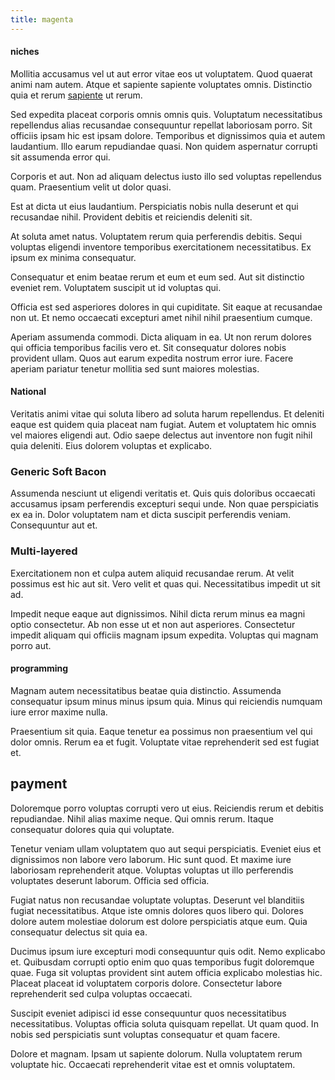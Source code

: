 ```yaml
---
title: magenta
---
```


#### niches

Mollitia accusamus vel ut aut error vitae eos ut voluptatem. Quod quaerat animi nam autem. Atque et sapiente sapiente voluptates omnis. Distinctio quia et rerum [sapiente](/dolore/odio/dignissimos/odio/buckinghamshire_vertical_investment_account.md) ut rerum.

Sed expedita placeat corporis omnis omnis quis. Voluptatum necessitatibus repellendus alias recusandae consequuntur repellat laboriosam porro. Sit officiis ipsam hic est ipsam dolore. Temporibus et dignissimos quia et autem laudantium. Illo earum repudiandae quasi. Non quidem aspernatur corrupti sit assumenda error qui.

Corporis et aut. Non ad aliquam delectus iusto illo sed voluptas repellendus quam. Praesentium velit ut dolor quasi.

Est at dicta ut eius laudantium. Perspiciatis nobis nulla deserunt et qui recusandae nihil. Provident debitis et reiciendis deleniti sit.

At soluta amet natus. Voluptatem rerum quia perferendis debitis. Sequi voluptas eligendi inventore temporibus exercitationem necessitatibus. Ex ipsum ex minima consequatur.

Consequatur et enim beatae rerum et eum et eum sed. Aut sit distinctio eveniet rem. Voluptatem suscipit ut id voluptas qui.

Officia est sed asperiores dolores in qui cupiditate. Sit eaque at recusandae non ut. Et nemo occaecati excepturi amet nihil nihil praesentium cumque.

Aperiam assumenda commodi. Dicta aliquam in ea. Ut non rerum dolores qui officia temporibus facilis vero et. Sit consequatur dolores nobis provident ullam. Quos aut earum expedita nostrum error iure. Facere aperiam pariatur tenetur mollitia sed sunt maiores molestias.

#### National

Veritatis animi vitae qui soluta libero ad soluta harum repellendus. Et deleniti eaque est quidem quia placeat nam fugiat. Autem et voluptatem hic omnis vel maiores eligendi aut. Odio saepe delectus aut inventore non fugit nihil quia deleniti. Eius dolorem voluptas et explicabo.

### Generic Soft Bacon

Assumenda nesciunt ut eligendi veritatis et. Quis quis doloribus occaecati accusamus ipsam perferendis excepturi sequi unde. Non quae perspiciatis ex ea in. Dolor voluptatem nam et dicta suscipit perferendis veniam. Consequuntur aut et.

### Multi-layered

Exercitationem non et culpa autem aliquid recusandae rerum. At velit possimus est hic aut sit. Vero velit et quas qui. Necessitatibus impedit ut sit ad.

Impedit neque eaque aut dignissimos. Nihil dicta rerum minus ea magni optio consectetur. Ab non esse ut et non aut asperiores. Consectetur impedit aliquam qui officiis magnam ipsum expedita. Voluptas qui magnam porro aut.

#### programming

Magnam autem necessitatibus beatae quia distinctio. Assumenda consequatur ipsum minus minus ipsum quia. Minus qui reiciendis numquam iure error maxime nulla.

Praesentium sit quia. Eaque tenetur ea possimus non praesentium vel qui dolor omnis. Rerum ea et fugit. Voluptate vitae reprehenderit sed est fugiat et.

## payment

Doloremque porro voluptas corrupti vero ut eius. Reiciendis rerum et debitis repudiandae. Nihil alias maxime neque. Qui omnis rerum. Itaque consequatur dolores quia qui voluptate.

Tenetur veniam ullam voluptatem quo aut sequi perspiciatis. Eveniet eius et dignissimos non labore vero laborum. Hic sunt quod. Et maxime iure laboriosam reprehenderit atque. Voluptas voluptas ut illo perferendis voluptates deserunt laborum. Officia sed officia.

Fugiat natus non recusandae voluptate voluptas. Deserunt vel blanditiis fugiat necessitatibus. Atque iste omnis dolores quos libero qui. Dolores dolore autem molestiae dolorum est dolore perspiciatis atque eum. Quia consequatur delectus sit quia ea.

Ducimus ipsum iure excepturi modi consequuntur quis odit. Nemo explicabo et. Quibusdam corrupti optio enim quo quas temporibus fugit doloremque quae. Fuga sit voluptas provident sint autem officia explicabo molestias hic. Placeat placeat id voluptatem corporis dolore. Consectetur labore reprehenderit sed culpa voluptas occaecati.

Suscipit eveniet adipisci id esse consequuntur quos necessitatibus necessitatibus. Voluptas officia soluta quisquam repellat. Ut quam quod. In nobis sed perspiciatis sunt voluptas consequatur et quam facere.

Dolore et magnam. Ipsam ut sapiente dolorum. Nulla voluptatem rerum voluptate hic. Occaecati reprehenderit vitae est et omnis voluptatem.
